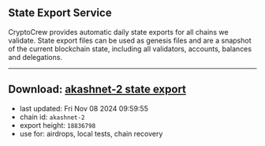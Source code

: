 ## State Export Service
CryptoCrew provides automatic daily state exports for all chains we validate. State export files can be used as genesis files and are a snapshot of the current blockchain state, including all validators, accounts, balances and delegations.

---
**Download: [akashnet-2 state export](https://dl-eu2.ccvalidators.com/SERVICE/akash/akashnet-2_export_18836798.json)**
---

- last updated: Fri Nov 08 2024 09:59:55
- chain id: `akashnet-2`
- export height: `18836798`
- use for: airdrops, local tests, chain recovery
